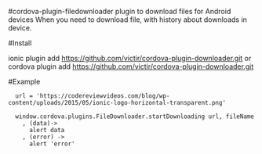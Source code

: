 #cordova-plugin-filedownloader plugin to download files for Android devices
When you need to download file, with history about downloads in device.

#Install

  ionic plugin add https://github.com/victir/cordova-plugin-downloader.git
  or
  cordova plugin add https://github.com/victir/cordova-plugin-downloader.git

#Example
```
  url = 'https://codereviewvideos.com/blog/wp-content/uploads/2015/05/ionic-logo-horizontal-transparent.png'

  window.cordova.plugins.FileDownloader.startDownloading url, fileName
    , (data)->
      alert data
    , (error) ->
      alert 'error'
```
